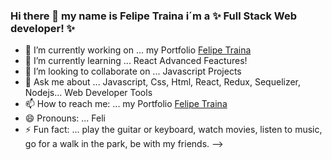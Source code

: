 ### Hi there 👋 my name is Felipe Traina i´m a ✨ Full Stack Web developer! ✨ 

- 🔭 I’m currently working on ... my Portfolio [Felipe Traina](https://felipe-traina.web.app)
- 🌱 I’m currently learning ... React Advanced Feactures!
- 👯 I’m looking to collaborate on ... Javascript Projects
- 💬 Ask me about ...  Javascript, Css, Html, React, Redux, Sequelizer, Nodejs... Web Developer Tools
- 📫 How to reach me: ... my Portfolio [Felipe Traina](https://felipe-traina.web.app)
- 😄 Pronouns: ... Feli
- ⚡ Fun fact: ... play the guitar or keyboard, watch movies, listen to music, go for a walk in the park, be with my friends.
-->
